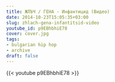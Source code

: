 ```yaml
---
title: ЖЛЪЧ / ГЕНА - Инфантицид (Видео)
date: 2014-10-23T15:05:35+03:00
slug: zhlach-gena-infantitsid-video
youtube_id: p9EBhbhiE78
cover: cover.jpg
tags:
- bulgarian hip hop
- archive
draft: false
---
```


{{< youtube p9EBhbhiE78 >}}
